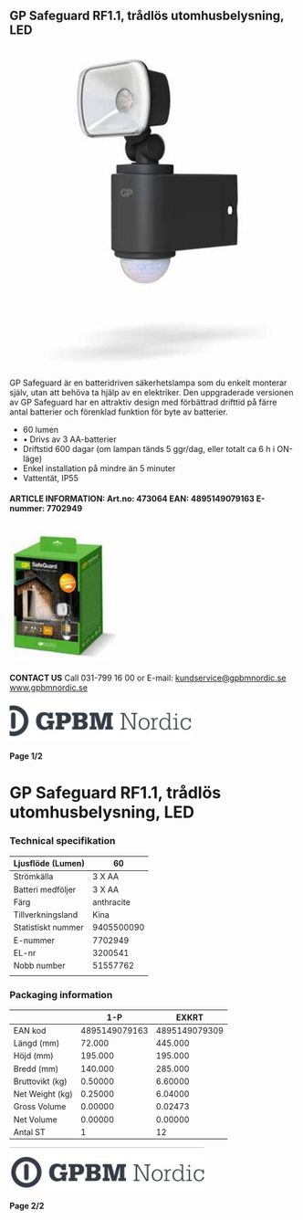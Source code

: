 ## GP Safeguard RF1.1, trådlös utomhusbelysning, LED

![](images/_page_0_Picture_3.jpeg)

GP Safeguard är en batteridriven säkerhetslampa som du enkelt monterar själv, utan att behöva ta hjälp av en elektriker. Den uppgraderade versionen av GP Safeguard har en attraktiv design med förbättrad drifttid på färre antal batterier och förenklad funktion för byte av batterier. 

- 60 lumen
- • Drivs av 3 AA-batterier
- Driftstid 600 dagar (om lampan tänds 5 ggr/dag, eller totalt ca 6 h i ON-läge)
- Enkel installation på mindre än 5 minuter
- Vattentät, IP55

#### **ARTICLE INFORMATION:** Art.no: 473064 EAN: 4895149079163 E-nummer: 7702949

![](images/_page_0_Picture_11.jpeg)

**CONTACT US** Call 031-799 16 00 or E-mail: kundservice@gpbmnordic.se www.gpbmnordic.se

![](images/_page_0_Picture_13.jpeg)

**Page 1/2**

# GP Safeguard RF1.1, trådlös utomhusbelysning, LED

### **Technical specifikation**

| Ljusflöde (Lumen)  | 60         |
|--------------------|------------|
| Strömkälla         | 3 X AA     |
| Batteri medföljer  | 3 X AA     |
| Färg               | anthracite |
| Tillverkningsland  | Kina       |
| Statistiskt nummer | 9405500090 |
| E-nummer           | 7702949    |
| EL-nr              | 3200541    |
| Nobb number        | 51557762   |
|                    |            |

### **Packaging information**

|                 | 1-P           | EXKRT         |
|-----------------|---------------|---------------|
| EAN kod         | 4895149079163 | 4895149079309 |
| Längd (mm)      | 72.000        | 445.000       |
| Höjd (mm)       | 195.000       | 195.000       |
| Bredd (mm)      | 140.000       | 285.000       |
| Bruttovikt (kg) | 0.50000       | 6.60000       |
| Net Weight (kg) | 0.25000       | 6.04000       |
| Gross Volume    | 0.00000       | 0.02473       |
| Net Volume      | 0.00000       | 0.00000       |
| Antal ST        | 1             | 12            |

![](images/_page_1_Picture_7.jpeg)

**Page 2/2**